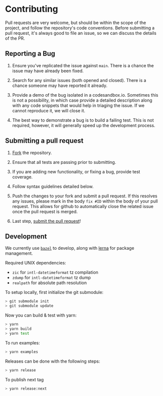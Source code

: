 # Contributing

Pull requests are very welcome, but should be within the scope of the project, and follow the repository's code conventions. Before submitting a pull request, it's always good to file an issue, so we can discuss the details of the PR.

## Reporting a Bug

1. Ensure you've replicated the issue against `main`. There is a chance the issue may have already been fixed.

2. Search for any similar issues (both opened and closed). There is a chance someone may have reported it already.

3. Provide a demo of the bug isolated in a codesandbox.io. Sometimes this is not a possibility, in which case provide a detailed description along with any code snippets that would help in triaging the issue. If we cannot reproduce it, we will close it.

4. The best way to demonstrate a bug is to build a failing test. This is not required, however, it will generally speed up the development process.

## Submitting a pull request

1. [Fork](https://github.com/formatjs/formatjs/fork/) the repository.

1. Ensure that all tests are passing prior to submitting.

1. If you are adding new functionality, or fixing a bug, provide test coverage.

1. Follow syntax guidelines detailed below.

1. Push the changes to your fork and submit a pull request. If this resolves any issues, please mark in the body `fix #ID` within the body of your pull request. This allows for github to automatically close the related issue once the pull request is merged.

1. Last step, [submit the pull request](https://github.com/formatjs/formatjs/compare/)!

## Development

We currently use [`bazel`](https://bazel.build/) to develop, along with [lerna](https://lerna.js.org/) for package management.

Required UNIX dependencies:

- `zic` for `intl-datetimeformat` tz compilation
- `zdump` for `intl-datetimeformat` tz dump
- `realpath` for absolute path resolution

To setup locally, first initialize the git submodule:

```sh
> git submodule init
> git submodule update
```

Now you can build & test with yarn:

```sh
> yarn
> yarn build
> yarn test
```

To run examples:

```sh
> yarn examples
```

Releases can be done with the following steps:

```sh
> yarn release
```

To publish next tag

```sh
> yarn release:next
```

